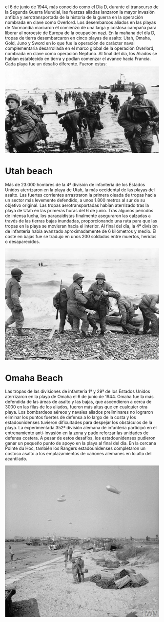 # 

el 6 de junio de 1944, más conocido como el Día D, durante el transcurso de la Segunda Guerra Mundial, las fuerzas aliadas lanzaron la mayor invasión anfibia y aerotransportada de la historia de la guerra en la operación nombrada en clave como Overlord.
Los desembarcos aliados en las playas de Normandía marcaron el comienzo de una larga y costosa campaña para liberar al noroeste de Europa de la ocupación nazi. En la mañana del día D, tropas de tierra desembarcaron en cinco playas de asalto: Utah, Omaha, Gold, Juno y Sword en lo que fue la operación de carácter naval complementaria desarrollada en el marco global de la operación Overlord, nombrada en clave como operación Neptuno. Al final del día, los Aliados se habían establecido en tierra y podían comenzar el avance hacia Francia. Cada playa fue un desafío diferente. Fueron estas:
![En Pleno desembarco](assets/descarga.jpeg)



# Utah beach
Más de 23.000 hombres de la 4ª división de infantería de los Estados Unidos aterrizaron en la playa de Utah, la más occidental de las playas del asalto. Las fuertes corrientes arrastraron la primera oleada de tropas hacia un sector más levemente defendido, a unos 1.800 metros al sur de su objetivo original. Las tropas aerotransportadas habían aterrizado tras la playa de Utah en las primeras horas del 6 de junio. Tras algunos periodos de intensa lucha, los paracaidistas finalmente aseguraron las calzadas a través de las tierras bajas inundadas, proporcionando una ruta para que las tropas en la playa se movieran hacia el interior. Al final del día, la 4ª división de infantería había avanzado aproximadamente de 6 kilómetros y medio. El coste en bajas fue se tradujo en unos 200 soldados entre muertos, heridos o desaparecidos.

![Utah Beach](assets/omaha-beach_e82055b2.jpg)






# Omaha Beach

Las tropas de las divisiones de infantería 1ª y 29ª de los Estados Unidos aterrizaron en la playa de Omaha el 6 de junio de 1944. Omaha fue la más defendida de las áreas de asalto y las bajas, que ascendieron a cerca de 3000 en las filas de los aliados, fueron más altas que en cualquier otra playa. Los bombardeos aéreos y navales aliados preliminares no lograron eliminar los puntos fuertes de defensa a lo largo de la costa y los estadounidenses tuvieron dificultades para despejar los obstáculos de la playa. La experimentada 352ª división alemana de infantería participó en el entrenamiento anti-invasión en la zona y pudo reforzar las unidades de defensa costera. A pesar de estos desafíos, los estadounidenses pudieron ganar un pequeño punto de apoyo en la playa al final del día. En la cercana Pointe du Hoc, también los Rangers estadounidenses completaron un costoso asalto a los emplazamientos de cañones alemanes en lo alto del acantilado.

![Omaha Beach](assets/gold-beach_1c4d30bb.jpg)
